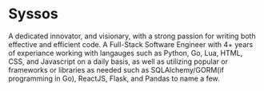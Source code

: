 # Syssos
A dedicated innovator, and visionary, with a strong passion for writing both effective and efficient code. A Full-Stack Software Engineer with 4+ years of experiance working with langauges such as Python, Go, Lua, HTML, CSS, and Javascript on a daily basis, as well as utilizing popular or frameworks or libraries as needed such as SQLAlchemy/GORM(if programming in Go), ReactJS, Flask, and Pandas to name a few.
